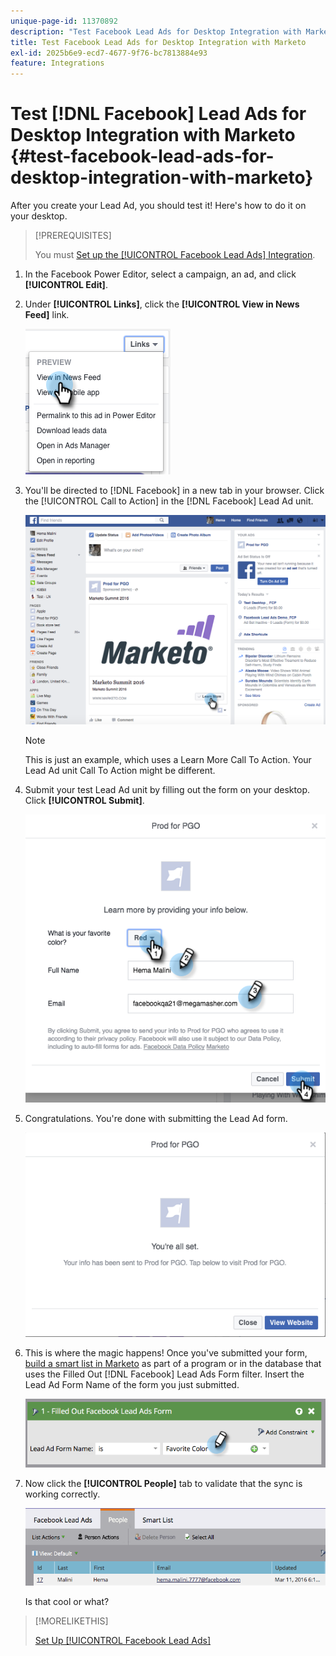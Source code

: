 ```yaml
---
unique-page-id: 11370892
description: "Test Facebook Lead Ads for Desktop Integration with Marketo - Marketo Docs - Product Documentation"
title: Test Facebook Lead Ads for Desktop Integration with Marketo
exl-id: 2025b6e9-ecd7-4677-9f76-bc7813884e93
feature: Integrations
---
```

# Test [!DNL Facebook] Lead Ads for Desktop Integration with Marketo {#test-facebook-lead-ads-for-desktop-integration-with-marketo}

After you create your Lead Ad, you should test it! Here's how to do it on your desktop.

>[!PREREQUISITES]
>
>You must [Set up the [!UICONTROL Facebook Lead Ads] Integration](/help/marketo/product-docs/demand-generation/facebook/set-up-facebook-lead-ads.md).

1. In the Facebook Power Editor, select a campaign, an ad, and click **[!UICONTROL Edit]**.

1. Under **[!UICONTROL Links]**, click the **[!UICONTROL View in News Feed]** link.

   ![](assets/image2016-5-13-14-3a35-3a36.png)

1. You'll be directed to [!DNL Facebook] in a new tab in your browser. Click the [!UICONTROL Call to Action] in the [!DNL Facebook] Lead Ad unit.

   ![](assets/image2016-5-13-14-3a42-3a45.png)

   >[!NOTE]
   >
   >This is just an example, which uses a Learn More Call To Action. Your Lead Ad unit Call To Action might be different.

1. Submit your test Lead Ad unit by filling out the form on your desktop. Click **[!UICONTROL Submit]**.

   ![](assets/image2016-5-13-14-3a47-3a43.png)

1. Congratulations. You're done with submitting the Lead Ad form.

   ![](assets/image2016-5-13-14-3a52-3a57.png)

1. This is where the magic happens! Once you've submitted your form, [build a smart list in Marketo](/help/marketo/product-docs/core-marketo-concepts/smart-lists-and-static-lists/creating-a-smart-list/create-a-smart-list.md) as part of a program or in the database that uses the Filled Out [!DNL Facebook] Lead Ads Form filter. Insert the Lead Ad Form Name of the form you just submitted.

   ![](assets/image2016-3-11-8-3a59-3a34-1.png)

1. Now click the **[!UICONTROL People]** tab to validate that the sync is working correctly.

   ![](assets/people.png)

   Is that cool or what?

>[!MORELIKETHIS]
>
>[Set Up [!UICONTROL Facebook Lead Ads]](/help/marketo/product-docs/demand-generation/facebook/set-up-facebook-lead-ads.md)
